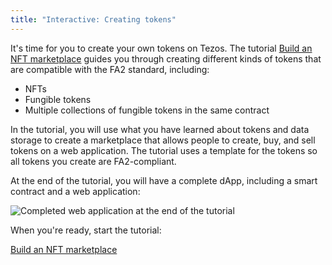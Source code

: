 ```yaml
---
title: "Interactive: Creating tokens"
---
```


It's time for you to create your own tokens on Tezos.
The tutorial [Build an NFT marketplace](https://docs.tezos.com/docs/tutorials/build-an-nft-marketplace/) guides you through creating different kinds of tokens that are compatible with the FA2 standard, including:

- NFTs
- Fungible tokens
- Multiple collections of fungible tokens in the same contract

In the tutorial, you will use what you have learned about tokens and data storage to create a marketplace that allows people to create, buy, and sell tokens on a web application.
The tutorial uses a template for the tokens so all tokens you create are FA2-compliant.

At the end of the tutorial, you will have a complete dApp, including a smart contract and a web application:

![Completed web application at the end of the tutorial](/img/learning-course/nftfactory.png)

When you're ready, start the tutorial:

[Build an NFT marketplace](https://docs.tezos.com/docs/tutorials/build-an-nft-marketplace/)
